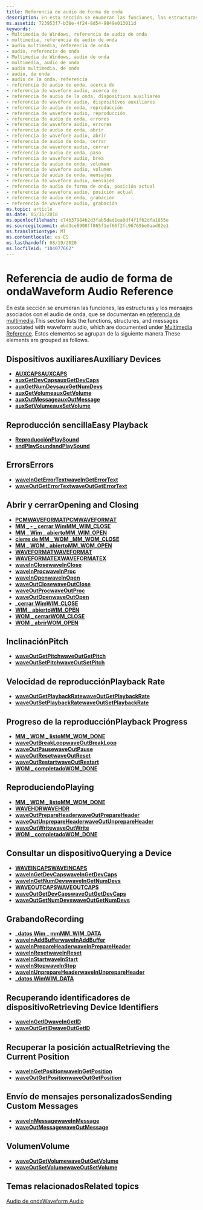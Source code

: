 ```yaml
---
title: Referencia de audio de forma de onda
description: En esta sección se enumeran las funciones, las estructuras y los mensajes asociados con el audio de onda, que se documentan en referencia de multimedia. Estos elementos se agrupan de la siguiente manera.
ms.assetid: 723953f7-b38e-4f24-8d54-9849e013011d
keywords:
- Multimedia de Windows, referencia de audio de onda
- multimedia, referencia de audio de onda
- audio multimedia, referencia de onda
- audio, referencia de onda
- Multimedia de Windows, audio de onda
- multimedia, audio de onda
- audio multimedia, de onda
- audio, de onda
- audio de la onda, referencia
- referencia de audio de onda, acerca de
- referencia de wavefore audio, acerca de
- referencia de audio de la onda, dispositivos auxiliares
- referencia de wavefore audio, dispositivos auxiliares
- referencia de audio de onda, reproducción
- referencia de wavefore audio, reproducción
- referencia de audio de onda, errores
- referencia de wavefore audio, errores
- referencia de audio de onda, abrir
- referencia de wavefore audio, abrir
- referencia de audio de onda, cerrar
- referencia de wavefore audio, cerrar
- referencia de audio de onda, paso
- referencia de wavefore audio, brea
- referencia de audio de onda, volumen
- referencia de wavefore audio, volumen
- referencia de audio de onda, mensajes
- referencia de wavefore audio, mensajes
- referencia de audio de forma de onda, posición actual
- referencia de wavefore audio, posición actual
- referencia de audio de onda, grabación
- referencia de wavefore audio, grabación
ms.topic: article
ms.date: 05/31/2018
ms.openlocfilehash: c74b37984b2d3fab5dad1ea0df4f1f62dfa1855e
ms.sourcegitcommit: ebd3ce6908ff865f1ef66f2fc96769be0aad82e1
ms.translationtype: MT
ms.contentlocale: es-ES
ms.lasthandoff: 08/19/2020
ms.locfileid: "104077662"
---
```

# <a name="waveform-audio-reference"></a><span data-ttu-id="858ad-135">Referencia de audio de forma de onda</span><span class="sxs-lookup"><span data-stu-id="858ad-135">Waveform Audio Reference</span></span>

<span data-ttu-id="858ad-136">En esta sección se enumeran las funciones, las estructuras y los mensajes asociados con el audio de onda, que se documentan en [referencia de multimedia](multimedia-reference.md).</span><span class="sxs-lookup"><span data-stu-id="858ad-136">This section lists the functions, structures, and messages associated with waveform audio, which are documented under [Multimedia Reference](multimedia-reference.md).</span></span> <span data-ttu-id="858ad-137">Estos elementos se agrupan de la siguiente manera.</span><span class="sxs-lookup"><span data-stu-id="858ad-137">These elements are grouped as follows.</span></span>

## <a name="auxiliary-devices"></a><span data-ttu-id="858ad-138">Dispositivos auxiliares</span><span class="sxs-lookup"><span data-stu-id="858ad-138">Auxiliary Devices</span></span>

-   [<span data-ttu-id="858ad-139">**AUXCAPS**</span><span class="sxs-lookup"><span data-stu-id="858ad-139">**AUXCAPS**</span></span>](/windows/win32/api/mmeapi/ns-mmeapi-auxcaps)
-   [<span data-ttu-id="858ad-140">**auxGetDevCaps**</span><span class="sxs-lookup"><span data-stu-id="858ad-140">**auxGetDevCaps**</span></span>](/windows/win32/api/mmeapi/nf-mmeapi-auxgetdevcaps)
-   [<span data-ttu-id="858ad-141">**auxGetNumDevs**</span><span class="sxs-lookup"><span data-stu-id="858ad-141">**auxGetNumDevs**</span></span>](/windows/win32/api/mmeapi/nf-mmeapi-auxgetnumdevs)
-   [<span data-ttu-id="858ad-142">**auxGetVolume**</span><span class="sxs-lookup"><span data-stu-id="858ad-142">**auxGetVolume**</span></span>](/windows/win32/api/mmeapi/nf-mmeapi-auxgetvolume)
-   [<span data-ttu-id="858ad-143">**auxOutMessage**</span><span class="sxs-lookup"><span data-stu-id="858ad-143">**auxOutMessage**</span></span>](/windows/win32/api/mmeapi/nf-mmeapi-auxoutmessage)
-   [<span data-ttu-id="858ad-144">**auxSetVolume**</span><span class="sxs-lookup"><span data-stu-id="858ad-144">**auxSetVolume**</span></span>](/windows/win32/api/mmeapi/nf-mmeapi-auxsetvolume)

## <a name="easy-playback"></a><span data-ttu-id="858ad-145">Reproducción sencilla</span><span class="sxs-lookup"><span data-stu-id="858ad-145">Easy Playback</span></span>

-   <span data-ttu-id="858ad-146">[**Reproducción**](/previous-versions//dd743680(v=vs.85))</span><span class="sxs-lookup"><span data-stu-id="858ad-146">[**PlaySound**](/previous-versions//dd743680(v=vs.85))</span></span>
-   <span data-ttu-id="858ad-147">[**sndPlaySound**](/previous-versions//dd798676(v=vs.85))</span><span class="sxs-lookup"><span data-stu-id="858ad-147">[**sndPlaySound**](/previous-versions//dd798676(v=vs.85))</span></span>

## <a name="errors"></a><span data-ttu-id="858ad-148">Errors</span><span class="sxs-lookup"><span data-stu-id="858ad-148">Errors</span></span>

-   [<span data-ttu-id="858ad-149">**waveInGetErrorText**</span><span class="sxs-lookup"><span data-stu-id="858ad-149">**waveInGetErrorText**</span></span>](/windows/win32/api/mmeapi/nf-mmeapi-waveingeterrortext)
-   [<span data-ttu-id="858ad-150">**waveOutGetErrorText**</span><span class="sxs-lookup"><span data-stu-id="858ad-150">**waveOutGetErrorText**</span></span>](/windows/win32/api/mmeapi/nf-mmeapi-waveoutgeterrortext)

## <a name="opening-and-closing"></a><span data-ttu-id="858ad-151">Abrir y cerrar</span><span class="sxs-lookup"><span data-stu-id="858ad-151">Opening and Closing</span></span>

-   [<span data-ttu-id="858ad-152">**PCMWAVEFORMAT**</span><span class="sxs-lookup"><span data-stu-id="858ad-152">**PCMWAVEFORMAT**</span></span>](/windows/win32/api/mmreg/ns-mmreg-pcmwaveformat)
-   [<span data-ttu-id="858ad-153">**MM \_ - \_ cerrar Wim**</span><span class="sxs-lookup"><span data-stu-id="858ad-153">**MM\_WIM\_CLOSE**</span></span>](mm-wim-close.md)
-   [<span data-ttu-id="858ad-154">**MM \_ Wim \_ abierto**</span><span class="sxs-lookup"><span data-stu-id="858ad-154">**MM\_WIM\_OPEN**</span></span>](mm-wim-open.md)
-   [<span data-ttu-id="858ad-155">**cierre de MM \_ WOM \_**</span><span class="sxs-lookup"><span data-stu-id="858ad-155">**MM\_WOM\_CLOSE**</span></span>](mm-wom-close.md)
-   [<span data-ttu-id="858ad-156">**MM \_ WOM \_ abierto**</span><span class="sxs-lookup"><span data-stu-id="858ad-156">**MM\_WOM\_OPEN**</span></span>](mm-wom-open.md)
-   [<span data-ttu-id="858ad-157">**WAVEFORMAT**</span><span class="sxs-lookup"><span data-stu-id="858ad-157">**WAVEFORMAT**</span></span>](/windows/win32/api/mmreg/ns-mmreg-waveformat)
-   [<span data-ttu-id="858ad-158">**WAVEFORMATEX**</span><span class="sxs-lookup"><span data-stu-id="858ad-158">**WAVEFORMATEX**</span></span>](/windows/win32/api/mmeapi/ns-mmeapi-waveformatex)
-   [<span data-ttu-id="858ad-159">**waveInClose**</span><span class="sxs-lookup"><span data-stu-id="858ad-159">**waveInClose**</span></span>](/windows/win32/api/mmeapi/nf-mmeapi-waveinclose)
-   <span data-ttu-id="858ad-160">[**waveInProc**](/previous-versions//dd743849(v=vs.85))</span><span class="sxs-lookup"><span data-stu-id="858ad-160">[**waveInProc**](/previous-versions//dd743849(v=vs.85))</span></span>
-   [<span data-ttu-id="858ad-161">**waveInOpen**</span><span class="sxs-lookup"><span data-stu-id="858ad-161">**waveInOpen**</span></span>](/windows/win32/api/mmeapi/nf-mmeapi-waveinopen)
-   [<span data-ttu-id="858ad-162">**waveOutClose**</span><span class="sxs-lookup"><span data-stu-id="858ad-162">**waveOutClose**</span></span>](/windows/win32/api/mmeapi/nf-mmeapi-waveoutclose)
-   <span data-ttu-id="858ad-163">[**waveOutProc**](/previous-versions//dd743869(v=vs.85))</span><span class="sxs-lookup"><span data-stu-id="858ad-163">[**waveOutProc**](/previous-versions//dd743869(v=vs.85))</span></span>
-   [<span data-ttu-id="858ad-164">**waveOutOpen**</span><span class="sxs-lookup"><span data-stu-id="858ad-164">**waveOutOpen**</span></span>](/windows/win32/api/mmeapi/nf-mmeapi-waveoutopen)
-   [<span data-ttu-id="858ad-165">**\_cerrar Wim**</span><span class="sxs-lookup"><span data-stu-id="858ad-165">**WIM\_CLOSE**</span></span>](wim-close.md)
-   [<span data-ttu-id="858ad-166">**WIM \_ abierto**</span><span class="sxs-lookup"><span data-stu-id="858ad-166">**WIM\_OPEN**</span></span>](wim-open.md)
-   [<span data-ttu-id="858ad-167">**WOM \_ cerrar**</span><span class="sxs-lookup"><span data-stu-id="858ad-167">**WOM\_CLOSE**</span></span>](wom-close.md)
-   [<span data-ttu-id="858ad-168">**WOM \_ abrir**</span><span class="sxs-lookup"><span data-stu-id="858ad-168">**WOM\_OPEN**</span></span>](wom-open.md)

## <a name="pitch"></a><span data-ttu-id="858ad-169">Inclinación</span><span class="sxs-lookup"><span data-stu-id="858ad-169">Pitch</span></span>

-   [<span data-ttu-id="858ad-170">**waveOutGetPitch**</span><span class="sxs-lookup"><span data-stu-id="858ad-170">**waveOutGetPitch**</span></span>](/windows/win32/api/mmeapi/nf-mmeapi-waveoutgetpitch)
-   [<span data-ttu-id="858ad-171">**waveOutSetPitch**</span><span class="sxs-lookup"><span data-stu-id="858ad-171">**waveOutSetPitch**</span></span>](/windows/win32/api/mmeapi/nf-mmeapi-waveoutsetpitch)

## <a name="playback-rate"></a><span data-ttu-id="858ad-172">Velocidad de reproducción</span><span class="sxs-lookup"><span data-stu-id="858ad-172">Playback Rate</span></span>

-   [<span data-ttu-id="858ad-173">**waveOutGetPlaybackRate**</span><span class="sxs-lookup"><span data-stu-id="858ad-173">**waveOutGetPlaybackRate**</span></span>](/windows/win32/api/mmeapi/nf-mmeapi-waveoutgetplaybackrate)
-   [<span data-ttu-id="858ad-174">**waveOutSetPlaybackRate**</span><span class="sxs-lookup"><span data-stu-id="858ad-174">**waveOutSetPlaybackRate**</span></span>](/windows/win32/api/mmeapi/nf-mmeapi-waveoutsetplaybackrate)

## <a name="playback-progress"></a><span data-ttu-id="858ad-175">Progreso de la reproducción</span><span class="sxs-lookup"><span data-stu-id="858ad-175">Playback Progress</span></span>

-   [<span data-ttu-id="858ad-176">**MM \_ WOM \_ listo**</span><span class="sxs-lookup"><span data-stu-id="858ad-176">**MM\_WOM\_DONE**</span></span>](mm-wom-done.md)
-   [<span data-ttu-id="858ad-177">**waveOutBreakLoop**</span><span class="sxs-lookup"><span data-stu-id="858ad-177">**waveOutBreakLoop**</span></span>](/windows/win32/api/mmeapi/nf-mmeapi-waveoutbreakloop)
-   [<span data-ttu-id="858ad-178">**waveOutPause**</span><span class="sxs-lookup"><span data-stu-id="858ad-178">**waveOutPause**</span></span>](/windows/win32/api/mmeapi/nf-mmeapi-waveoutpause)
-   [<span data-ttu-id="858ad-179">**waveOutReset**</span><span class="sxs-lookup"><span data-stu-id="858ad-179">**waveOutReset**</span></span>](/windows/win32/api/mmeapi/nf-mmeapi-waveoutreset)
-   [<span data-ttu-id="858ad-180">**waveOutRestart**</span><span class="sxs-lookup"><span data-stu-id="858ad-180">**waveOutRestart**</span></span>](/windows/win32/api/mmeapi/nf-mmeapi-waveoutrestart)
-   [<span data-ttu-id="858ad-181">**WOM \_ completado**</span><span class="sxs-lookup"><span data-stu-id="858ad-181">**WOM\_DONE**</span></span>](wom-done.md)

## <a name="playing"></a><span data-ttu-id="858ad-182">Reproduciendo</span><span class="sxs-lookup"><span data-stu-id="858ad-182">Playing</span></span>

-   [<span data-ttu-id="858ad-183">**MM \_ WOM \_ listo**</span><span class="sxs-lookup"><span data-stu-id="858ad-183">**MM\_WOM\_DONE**</span></span>](mm-wom-done.md)
-   [<span data-ttu-id="858ad-184">**WAVEHDR**</span><span class="sxs-lookup"><span data-stu-id="858ad-184">**WAVEHDR**</span></span>](/windows/win32/api/mmeapi/ns-mmeapi-wavehdr)
-   [<span data-ttu-id="858ad-185">**waveOutPrepareHeader**</span><span class="sxs-lookup"><span data-stu-id="858ad-185">**waveOutPrepareHeader**</span></span>](/windows/win32/api/mmeapi/nf-mmeapi-waveoutprepareheader)
-   [<span data-ttu-id="858ad-186">**waveOutUnprepareHeader**</span><span class="sxs-lookup"><span data-stu-id="858ad-186">**waveOutUnprepareHeader**</span></span>](/windows/win32/api/mmeapi/nf-mmeapi-waveoutunprepareheader)
-   [<span data-ttu-id="858ad-187">**waveOutWrite**</span><span class="sxs-lookup"><span data-stu-id="858ad-187">**waveOutWrite**</span></span>](/windows/win32/api/mmeapi/nf-mmeapi-waveoutwrite)
-   [<span data-ttu-id="858ad-188">**WOM \_ completado**</span><span class="sxs-lookup"><span data-stu-id="858ad-188">**WOM\_DONE**</span></span>](wom-done.md)

## <a name="querying-a-device"></a><span data-ttu-id="858ad-189">Consultar un dispositivo</span><span class="sxs-lookup"><span data-stu-id="858ad-189">Querying a Device</span></span>

-   [<span data-ttu-id="858ad-190">**WAVEINCAPS**</span><span class="sxs-lookup"><span data-stu-id="858ad-190">**WAVEINCAPS**</span></span>](/windows/win32/api/mmeapi/ns-mmeapi-waveincaps)
-   [<span data-ttu-id="858ad-191">**waveInGetDevCaps**</span><span class="sxs-lookup"><span data-stu-id="858ad-191">**waveInGetDevCaps**</span></span>](/windows/win32/api/mmeapi/nf-mmeapi-waveingetdevcaps)
-   [<span data-ttu-id="858ad-192">**waveInGetNumDevs**</span><span class="sxs-lookup"><span data-stu-id="858ad-192">**waveInGetNumDevs**</span></span>](/windows/win32/api/mmeapi/nf-mmeapi-waveingetnumdevs)
-   [<span data-ttu-id="858ad-193">**WAVEOUTCAPS**</span><span class="sxs-lookup"><span data-stu-id="858ad-193">**WAVEOUTCAPS**</span></span>](/windows/win32/api/mmeapi/ns-mmeapi-waveoutcaps)
-   [<span data-ttu-id="858ad-194">**waveOutGetDevCaps**</span><span class="sxs-lookup"><span data-stu-id="858ad-194">**waveOutGetDevCaps**</span></span>](/windows/win32/api/mmeapi/nf-mmeapi-waveoutgetdevcaps)
-   [<span data-ttu-id="858ad-195">**waveOutGetNumDevs**</span><span class="sxs-lookup"><span data-stu-id="858ad-195">**waveOutGetNumDevs**</span></span>](/windows/win32/api/mmeapi/nf-mmeapi-waveoutgetnumdevs)

## <a name="recording"></a><span data-ttu-id="858ad-196">Grabando</span><span class="sxs-lookup"><span data-stu-id="858ad-196">Recording</span></span>

-   [<span data-ttu-id="858ad-197">**\_datos Wim \_ mm**</span><span class="sxs-lookup"><span data-stu-id="858ad-197">**MM\_WIM\_DATA**</span></span>](mm-wim-data.md)
-   [<span data-ttu-id="858ad-198">**waveInAddBuffer**</span><span class="sxs-lookup"><span data-stu-id="858ad-198">**waveInAddBuffer**</span></span>](/windows/win32/api/mmeapi/nf-mmeapi-waveinaddbuffer)
-   [<span data-ttu-id="858ad-199">**waveInPrepareHeader**</span><span class="sxs-lookup"><span data-stu-id="858ad-199">**waveInPrepareHeader**</span></span>](/windows/win32/api/mmeapi/nf-mmeapi-waveinprepareheader)
-   [<span data-ttu-id="858ad-200">**waveInReset**</span><span class="sxs-lookup"><span data-stu-id="858ad-200">**waveInReset**</span></span>](/windows/win32/api/mmeapi/nf-mmeapi-waveinreset)
-   [<span data-ttu-id="858ad-201">**waveInStart**</span><span class="sxs-lookup"><span data-stu-id="858ad-201">**waveInStart**</span></span>](/windows/win32/api/mmeapi/nf-mmeapi-waveinstart)
-   [<span data-ttu-id="858ad-202">**waveInStop**</span><span class="sxs-lookup"><span data-stu-id="858ad-202">**waveInStop**</span></span>](/windows/win32/api/mmeapi/nf-mmeapi-waveinstop)
-   [<span data-ttu-id="858ad-203">**waveInUnprepareHeader**</span><span class="sxs-lookup"><span data-stu-id="858ad-203">**waveInUnprepareHeader**</span></span>](/windows/win32/api/mmeapi/nf-mmeapi-waveinunprepareheader)
-   [<span data-ttu-id="858ad-204">**\_datos Wim**</span><span class="sxs-lookup"><span data-stu-id="858ad-204">**WIM\_DATA**</span></span>](wim-data.md)

## <a name="retrieving-device-identifiers"></a><span data-ttu-id="858ad-205">Recuperando identificadores de dispositivo</span><span class="sxs-lookup"><span data-stu-id="858ad-205">Retrieving Device Identifiers</span></span>

-   [<span data-ttu-id="858ad-206">**waveInGetID**</span><span class="sxs-lookup"><span data-stu-id="858ad-206">**waveInGetID**</span></span>](/windows/win32/api/mmeapi/nf-mmeapi-waveingetid)
-   [<span data-ttu-id="858ad-207">**waveOutGetID**</span><span class="sxs-lookup"><span data-stu-id="858ad-207">**waveOutGetID**</span></span>](/windows/win32/api/mmeapi/nf-mmeapi-waveoutgetid)

## <a name="retrieving-the-current-position"></a><span data-ttu-id="858ad-208">Recuperar la posición actual</span><span class="sxs-lookup"><span data-stu-id="858ad-208">Retrieving the Current Position</span></span>

-   [<span data-ttu-id="858ad-209">**waveInGetPosition**</span><span class="sxs-lookup"><span data-stu-id="858ad-209">**waveInGetPosition**</span></span>](/windows/win32/api/mmeapi/nf-mmeapi-waveingetposition)
-   [<span data-ttu-id="858ad-210">**waveOutGetPosition**</span><span class="sxs-lookup"><span data-stu-id="858ad-210">**waveOutGetPosition**</span></span>](/windows/win32/api/mmeapi/nf-mmeapi-waveoutgetposition)

## <a name="sending-custom-messages"></a><span data-ttu-id="858ad-211">Envío de mensajes personalizados</span><span class="sxs-lookup"><span data-stu-id="858ad-211">Sending Custom Messages</span></span>

-   [<span data-ttu-id="858ad-212">**waveInMessage**</span><span class="sxs-lookup"><span data-stu-id="858ad-212">**waveInMessage**</span></span>](/windows/win32/api/mmeapi/nf-mmeapi-waveinmessage)
-   [<span data-ttu-id="858ad-213">**waveOutMessage**</span><span class="sxs-lookup"><span data-stu-id="858ad-213">**waveOutMessage**</span></span>](/windows/win32/api/mmeapi/nf-mmeapi-waveoutmessage)

## <a name="volume"></a><span data-ttu-id="858ad-214">Volumen</span><span class="sxs-lookup"><span data-stu-id="858ad-214">Volume</span></span>

-   [<span data-ttu-id="858ad-215">**waveOutGetVolume**</span><span class="sxs-lookup"><span data-stu-id="858ad-215">**waveOutGetVolume**</span></span>](/windows/win32/api/mmeapi/nf-mmeapi-waveoutgetvolume)
-   [<span data-ttu-id="858ad-216">**waveOutSetVolume**</span><span class="sxs-lookup"><span data-stu-id="858ad-216">**waveOutSetVolume**</span></span>](/windows/win32/api/mmeapi/nf-mmeapi-waveoutsetvolume)

## <a name="related-topics"></a><span data-ttu-id="858ad-217">Temas relacionados</span><span class="sxs-lookup"><span data-stu-id="858ad-217">Related topics</span></span>

<dl> <dt>

[<span data-ttu-id="858ad-218">Audio de onda</span><span class="sxs-lookup"><span data-stu-id="858ad-218">Waveform Audio</span></span>](waveform-audio.md)
</dt> </dl>

 

 